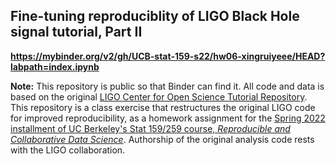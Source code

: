 ## Fine-tuning reproduciblity of LIGO Black Hole signal tutorial, Part II

**https://mybinder.org/v2/gh/UCB-stat-159-s22/hw06-xingruiyeee/HEAD?labpath=index.ipynb**

**Note:** This repository is public so that Binder can find it. All code and data is based on the original [LIGO Center for Open Science Tutorial Repository](https://github.com/losc-tutorial/LOSC_Event_tutorial). This repository is a class exercise that restructures the original LIGO code for improved reproducibility, as a homework assignment for the [Spring 2022 installment of UC Berkeley's Stat 159/259 course, _Reproducible and Collaborative Data Science_](https://ucb-stat-159-s22.github.io). Authorship of the original analysis code rests with the LIGO collaboration.
